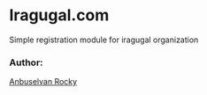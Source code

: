 # Iragugal.com

Simple registration module for iragugal organization

### Author:

[Anbuselvan Rocky](https://fb.com/anburocky3)
